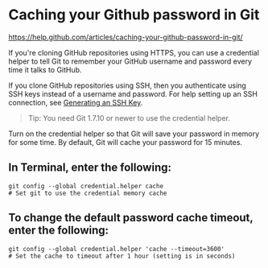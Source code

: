 # Caching your Github password in Git

https://help.github.com/articles/caching-your-github-password-in-git/

If you're cloning GitHub repositories using HTTPS, you can use a credential helper to tell Git to remember your GitHub username and password every time it talks to GitHub.

If you clone GitHub repositories using SSH, then you authenticate using SSH keys instead of a username and password. For help setting up an SSH connection, see [Generating an SSH Key](./remember-account.md).

> Tip: You need Git 1.7.10 or newer to use the credential helper.

Turn on the credential helper so that Git will save your password in memory for some time. By default, Git will cache your password for 15 minutes.

## In Terminal, enter the following:

```
git config --global credential.helper cache
# Set git to use the credential memory cache
```

## To change the default password cache timeout, enter the following:

```
git config --global credential.helper 'cache --timeout=3600'
# Set the cache to timeout after 1 hour (setting is in seconds)
```